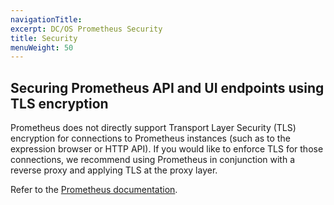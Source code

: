 ```yaml
---
navigationTitle:
excerpt: DC/OS Prometheus Security
title: Security
menuWeight: 50
---
```




## Securing Prometheus API and UI endpoints using TLS encryption

Prometheus does not directly support Transport Layer Security (TLS) encryption for connections to Prometheus instances (such as to the expression browser or HTTP API). If you would like to enforce TLS for those connections, we recommend using Prometheus in conjunction with a reverse proxy and applying TLS at the proxy layer.

Refer to the [Prometheus documentation](https://prometheus.io/docs/guides/tls-encryption/).
